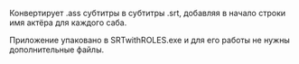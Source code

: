 Конвертирует .ass субтитры в субтитры .srt, добавляя в начало строки имя актёра для каждого саба.

Приложение упаковано в SRTwithROLES.exe и для его работы не нужны дополнительные файлы.
